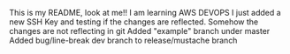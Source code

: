 This is my README, look at me!! I am learning AWS DEVOPS
I just added a new SSH Key and testing if the changes are reflected. Somehow the changes are not reflecting in git
Added "example" branch under master
Added bug/line-break dev branch to release/mustache branch